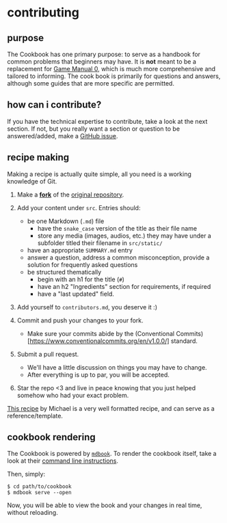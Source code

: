 # contributing

## purpose
The Cookbook has one primary purpose: to serve as a handbook for common problems that beginners may have.
It is **not** meant to be a replacement for [Game Manual 0](https://gm0.org/), which is much more comprehensive and tailored to informing.
The cook book is primarily for questions and answers, although some guides that are more specific are permitted. 

## how can i contribute?
If you have the technical expertise to contribute, take a look at the next section.
If not, but you really want a section or question to be answered/added, make a [GitHub issue](https://docs.github.com/en/issues/tracking-your-work-with-issues/creating-an-issue).

## recipe making

Making a recipe is actually quite simple, all you need is a working knowledge of Git.

1. Make a [**fork**](https://docs.github.com/en/pull-requests/collaborating-with-pull-requests/working-with-forks/fork-a-repo) 
of the [original repository](https://github.com/dr-hextanium/cookbook).

2. Add your content under `src`. Entries should:
   - be one Markdown (`.md`) file
     - have the `snake_case` version of the title as their file name
     - store any media (images, audios, etc.) they may have under a subfolder titled their filename in `src/static/`
   - have an appropriate `SUMMARY.md` entry
   - answer a question, address a common misconception, provide a solution for frequently asked questions
   - be structured thematically
      - begin with an h1 for the title (`#`)
      - have an h2 "Ingredients" section for requirements, if required
      - have a "last updated" field.

3. Add yourself to `contributors.md`, you deserve it :)

4. Commit and push your changes to your fork.
   - Make sure your commits abide by the (Conventional Commits)[https://www.conventionalcommits.org/en/v1.0.0/] standard.

5. Submit a pull request.
   - We'll have a little discussion on things you may have to change.
   - After everything is up to par, you will be accepted.

6. Star the repo <3 and live in peace knowing that you just helped somehow who had your exact problem.

[This recipe](./src/integrating_a_custom_PIDF_controller.md) by Michael is a very well formatted recipe, and can serve as a reference/template.

## cookbook rendering
The Cookbook is powered by [`mdbook`](https://rust-lang.github.io/mdBook/).
To render the cookbook itself, take a look at their [command line instructions](https://rust-lang.github.io/mdBook/cli/index.html).

Then, simply:
```
$ cd path/to/cookbook
$ mdbook serve --open
```

Now, you will be able to view the book and your changes in real time, without reloading.